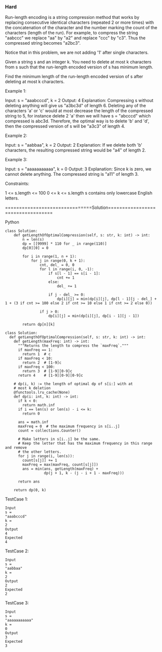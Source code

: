 ### Hard


Run-length encoding is a string compression method that works by replacing consecutive identical characters (repeated 2 or more times) with the concatenation of the character and the number marking the count of the characters (length of the run). 
For example, to compress the string "aabccc" we replace "aa" by "a2" and replace "ccc" by "c3". Thus the compressed string becomes "a2bc3".

Notice that in this problem, we are not adding '1' after single characters.

Given a string s and an integer k. You need to delete at most k characters from s such that the run-length encoded version of s has minimum length.

Find the minimum length of the run-length encoded version of s after deleting at most k characters.

 

Example 1:

Input: s = "aaabcccd", k = 2
Output: 4
Explanation: Compressing s without deleting anything will give us "a3bc3d" of length 6. 
Deleting any of the characters 'a' or 'c' would at most decrease the length of the compressed string to 5, 
for instance delete 2 'a' then we will have s = "abcccd" which compressed is abc3d. 
Therefore, the optimal way is to delete 'b' and 'd', then the compressed version of s will be "a3c3" of length 4.


Example 2:

Input: s = "aabbaa", k = 2
Output: 2
Explanation: If we delete both 'b' characters, the resulting compressed string would be "a4" of length 2.


Example 3:

Input: s = "aaaaaaaaaaa", k = 0
Output: 3
Explanation: Since k is zero, we cannot delete anything. The compressed string is "a11" of length 3.
 

Constraints:

1 <= s.length <= 100
0 <= k <= s.length
s contains only lowercase English letters.



===============================Solution==================================

Python

```
class Solution:
    def getLengthOfOptimalCompression(self, s: str, k: int) -> int:
        n = len(s)
        dp = [[9999] * 110 for _ in range(110)]
        dp[0][0] = 0

        for i in range(1, n + 1):
            for j in range(0, k + 1):
                cnt, del_ = 0, 0
                for l in range(i, 0, -1):
                    if s[l - 1] == s[i - 1]:
                        cnt += 1
                    else:
                        del_ += 1

                    if j - del_ >= 0:
                        dp[i][j] = min(dp[i][j], dp[l - 1][j - del_] + 1 + (3 if cnt >= 100 else 2 if cnt >= 10 else 1 if cnt >= 2 else 0))

                if j > 0:
                    dp[i][j] = min(dp[i][j], dp[i - 1][j - 1])

        return dp[n][k]

```

```
class Solution:
  def getLengthOfOptimalCompression(self, s: str, k: int) -> int:
    def getLength(maxFreq: int) -> int:
      """Returns the length to compress the `maxFreq`."""
      if maxFreq == 1:
        return 1  # c
      if maxFreq < 10:
        return 2  # [1-9]c
      if maxFreq < 100:
        return 3  # [1-9][0-9]c
      return 4    # [1-9][0-9][0-9]c

    # dp(i, k) := the length of optimal dp of s[i:] with at
    # most k deletion
    @functools.lru_cache(None)
    def dp(i: int, k: int) -> int:
      if k < 0:
        return math.inf
      if i == len(s) or len(s) - i <= k:
        return 0

      ans = math.inf
      maxFreq = 0  # the maximum frequency in s[i..j]
      count = collections.Counter()

      # Make letters in s[i..j] be the same.
      # Keep the letter that has the maximum frequency in this range and remove
      # the other letters.
      for j in range(i, len(s)):
        count[s[j]] += 1
        maxFreq = max(maxFreq, count[s[j]])
        ans = min(ans, getLength(maxFreq) +
                  dp(j + 1, k - (j - i + 1 - maxFreq)))

      return ans

    return dp(0, k)
```

TestCase 1:
```
Input
s =
"aaabcccd"
k =
2
Output
4
Expected
4
```

TestCase 2:
```
Input
s =
"aabbaa"
k =
2
Output
2
Expected
2
```

TestCase 3:
```
Input
s =
"aaaaaaaaaaa"
k =
0
Output
3
Expected
3
```

